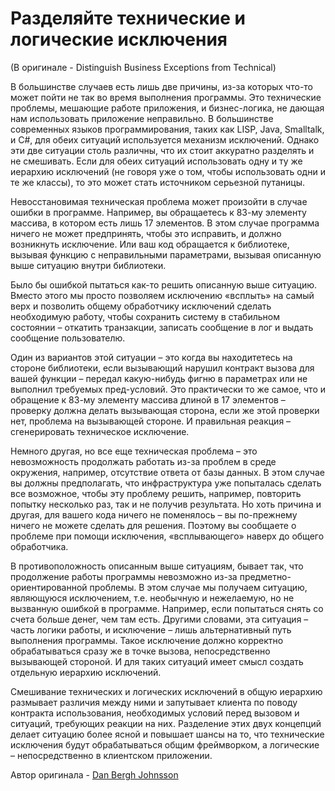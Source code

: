 # Разделяйте технические и логические исключения
(В оригинале - Distinguish Business Exceptions from Technical)

В большинстве случаев есть лишь две причины, из-за которых что-то может пойти не так во время выполнения программы. Это технические проблемы, мешающие работе приложения, и бизнес-логика, не дающая нам использовать приложение неправильно. В большинстве современных языков программирования, таких как LISP, Java, Smalltalk, и C#, для обеих ситуаций используется механизм исключений. Однако эти две ситуации столь различны, что их стоит аккуратно разделять и не смешивать. Если для обеих ситуаций использовать одну и ту же иерархию исключений (не говоря уже о том, чтобы использовать одни и те же классы), то это может стать источником серьезной путаницы.

Невосстановимая техническая проблема может произойти в случае ошибки в программе. Например, вы обращаетесь к 83-му элементу массива, в котором есть лишь 17 элементов. В этом случае программа ничего не может предпринять, чтобы это исправить, и должно возникнуть исключение. Или ваш код обращается к библиотеке, вызывая функцию с неправильными параметрами, вызывая описанную выше ситуацию внутри библиотеки.

Было бы ошибкой пытаться как-то решить описанную выше ситуацию. Вместо этого мы просто позволяем исключению «всплыть» на самый верх и позволить общему обработчику исключений сделать необходимую работу, чтобы сохранить систему в стабильном состоянии – откатить транзакции, записать сообщение в лог и выдать сообщение пользователю.

Один из вариантов этой ситуации – это когда вы находитетесь на стороне библиотеки, если вызывающий нарушил контракт вызова для вашей функции – передал какую-нибудь фигню в параметрах или не выполнил требуемых пред-условий. Это практически то же самое, что и обращение к 83-му элементу массива длиной в 17 элементов – проверку должна делать вызывающая сторона, если же этой проверки нет, проблема на вызывающей стороне. И правильная реакция – сгенерировать техническое исключение.

Немного другая, но все еще техническая проблема – это невозможность продолжать работать из-за проблем в среде окружения, например, отсутствие ответа от базы данных. В этом случае вы должны предполагать, что инфраструктура уже попыталась сделать все возможное, чтобы эту проблему решить, например, повторить попытку несколько раз, так и не получив результата. Но хоть причина и другая, для вашего кода ничего не поменялось – вы по-прежнему ничего не можете сделать для решения. Поэтому вы сообщаете о проблеме при помощи исключения, «всплывающего» наверх до общего обработчика.

В противоположность описанным выше ситуациям, бывает так, что продолжение работы программы невозможно из-за предметно-ориентированной проблемы. В этом случае мы получаем ситуацию, являющуюся исключением, т.е. необычную и нежелаемую, но не вызванную ошибкой в программе. Например, если попытаться снять со счета больше денег, чем там есть. Другими словами, эта ситуация – часть логики работы, и исключение – лишь альтернативный путь выполнения программы. Такое исключение должно корректно обрабатываться сразу же в точке вызова, непосредственно вызывающей стороной. И для таких ситуаций имеет смысл создать отдельную иерархию исключений.

Смешивание технических и логических исключений в общую иерархию размывает различия между ними и запутывает клиента по поводу контракта использования, необходимых условий перед вызовом и ситуаций, требующих реакции на них. Разделение этих двух концепций делает ситуацию более ясной и повышает шансы на то, что технические исключения будут обрабатываться общим фреймворком, а логические – непосредственно в клиентском приложении.

Автор оригинала - [Dan Bergh Johnsson](http://programmer.97things.oreilly.com/wiki/index.php/Dan_Bergh_Johnsson)
